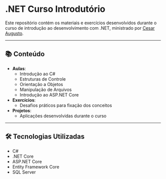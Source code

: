 # .NET Curso Introdutório

Este repositório contém os materiais e exercícios desenvolvidos durante o curso de introdução ao desenvolvimento com .NET, ministrado por [Cesar Augusto](https://github.com/CesarAugustoNew).

---

## 📚 Conteúdo

- **Aulas**:
  - Introdução ao C#
  - Estruturas de Controle
  - Orientação a Objetos
  - Manipulação de Arquivos
  - Introdução ao ASP.NET Core
- **Exercícios**:
  - Desafios práticos para fixação dos conceitos
- **Projetos**:
  - Aplicações desenvolvidas durante o curso

---
## 🛠️ Tecnologias Utilizadas
- C#
- .NET Core
- ASP.NET Core
- Entity Framework Core
- SQL Server

